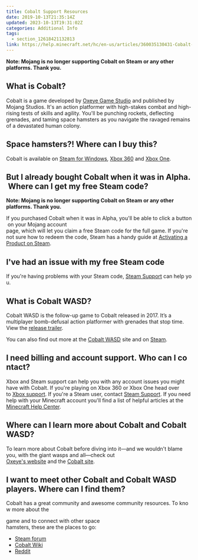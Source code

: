 ```yaml
---
title: Cobalt Support Resources
date: 2019-10-13T21:35:14Z
updated: 2023-10-13T19:31:02Z
categories: Additional Info
tags:
  - section_12618421132813
link: https://help.minecraft.net/hc/en-us/articles/360035130431-Cobalt-Support-Resources
---
```


**Note: Mojang is no longer supporting Cobalt on Steam or any other platforms. Thank you.**

## What is Cobalt?

Cobalt is a game developed by [Oxeye Game Studio](http://www.oxeyegames.com/) and published by Mojang Studios. It's an action platformer with high-stakes combat and high-rising tests of skills and agility. You'll be punching rockets, deflecting grenades, and taming space hamsters as you navigate the ravaged remains of a devastated human colony.

## Space hamsters?! Where can I buy this? 

Cobalt is available on [Steam for Windows](https://store.steampowered.com/app/357340/), [Xbox 360](https://marketplace.xbox.com/en-US/Product/Cobalt/66acd000-77fe-1000-9115-d80258411448) and [Xbox One](https://store.xbox.com/en-US/Xbox-One/Games/Cobalt/36fbfd23-ff4d-4bca-9cf3-65d1d30e150b).

## But I already bought Cobalt when it was in Alpha. Where can I get my free Steam code?

**Note: Mojang is no longer supporting Cobalt on Steam or any other platforms. Thank you.**

If you purchased Cobalt when it was in Alpha, you'll be able to click a button on your Mojang account page, which will let you claim a free Steam code for the full game. If you're not sure how to redeem the code, Steam has a handy guide at [Activating a Product on Steam](https://support.steampowered.com/kb_article.php?ref=5414-TFBN-1352).

## I've had an issue with my free Steam code

If you're having problems with your Steam code, [Steam Support](https://support.steampowered.com/kb_article.php?ref=1223-QROC-4460) can help you.

## What is Cobalt WASD?

Cobalt WASD is the follow-up game to Cobalt released in 2017. It’s a multiplayer bomb-defusal action platformer with grenades that stop time. View the [release trailer](https://www.youtube.com/watch?v=O9Lo0qFpEuU). 

You can also find out more at the [Cobalt WASD](https://cobaltwasd.com/) site and on [Steam](https://store.steampowered.com/app/590720/Cobalt_WASD/).

## I need billing and account support. Who can I contact? 

Xbox and Steam support can help you with any account issues you might have with Cobalt. If you're playing on Xbox 360 or Xbox One head over to [Xbox support](https://support.xbox.com/en-US/). If you're a Steam user, contact [Steam Support](https://support.steampowered.com/kb_article.php?ref=1223-QROC-4460). If you need help with your Minecraft account you'll find a list of helpful articles at the [Minecraft Help Center](https://help.minecraft.net/hc/en-us).

## Where can I learn more about Cobalt and Cobalt WASD?

To learn more about Cobalt before diving into it—and we wouldn't blame you, with the giant wasps and all—check out [Oxeye's website](http://www.oxeyegames.com/) and the [Cobalt site](https://playcobalt.com/).

## I want to meet other Cobalt and Cobalt WASD players. Where can I find them?

Cobalt has a great community and awesome community resources. To know more about the 

game and to connect with other space hamsters, these are the places to go: 

- [Steam forum](https://steamcommunity.com/app/357340) 
- [Cobalt Wiki](https://cobalt.fandom.com/wiki/Cobalt_Wiki) 
- [Reddit](https://www.reddit.com/r/cobalt)

